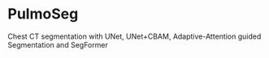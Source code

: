 # PulmoSeg
Chest CT segmentation with UNet, UNet+CBAM, Adaptive-Attention guided Segmentation and SegFormer
